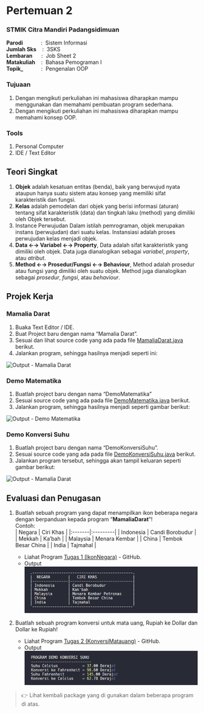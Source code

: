 # Pertemuan 2

### STMIK Citra Mandiri Padangsidimuan

**Parodi**&nbsp;&nbsp;&nbsp;&nbsp;&nbsp;&nbsp;&nbsp;&nbsp;&nbsp;&nbsp;&nbsp;&nbsp;:&nbsp;&nbsp;Sistem Informasi <br>
**Jumlah Sks**&nbsp;&nbsp;&nbsp;&nbsp;:&nbsp;&nbsp;3SKS <br>
**Lembaran**&nbsp;&nbsp;&nbsp;&nbsp;&nbsp;&nbsp;:&nbsp;&nbsp;Job Sheet 2 <br>
**Matakuliah**&nbsp;&nbsp;&nbsp;&nbsp;:&nbsp;&nbsp;Bahasa Pemograman I <br>
**Topik_**&nbsp;&nbsp;&nbsp;&nbsp;&nbsp;&nbsp;&nbsp;&nbsp;&nbsp;&nbsp;&nbsp;&nbsp;:&nbsp;&nbsp;Pengenalan OOP

### Tujuaan

1. Dengan mengikuti perkuliahan ini mahasiswa diharapkan mampu menggunakan dan memahami pembuatan program sederhana.
2. Dengan mengikuti perkuliahan ini mahasiswa diharapkan mampu memahami konsep OOP.

### Tools

1. Personal Computer
2. IDE / Text Editor 

## Teori Singkat

1. **Objek** adalah kesatuan entitas (benda), baik yang berwujud nyata ataupun hanya suatu sistem atau konsep yang memiliki sifat karakteristik dan fungsi.
2. **Kelas** adalah pemodelan dari objek yang berisi informasi (aturan) tentang sifat karakteristik (data) dan tingkah laku (method) yang dimiliki oleh Objek tersebut.
3. Instance Perwujudan
Dalam istilah pemrograman, objek merupakan instans (perwujudan) dari suatu kelas. Instansiasi adalah proses perwujudan kelas menjadi objek.
4. **Data &larr;&rarr; Variabel &larr;&rarr; Property**, Data adalah sifat karakteristik yang dimiliki oleh objek. Data juga dianalogikan sebagai *variabel*, *property*, atau *atribut*.
5. **Method &larr;&rarr; Prosedur/Fungsi &larr;&rarr; Behaviour**, Method adalah prosedur atau fungsi yang dimiliki oleh suatu objek. Method juga dianalogikan sebagai *prosedur*, *fungsi*, atau *behaviour*.

## Projek Kerja

### Mamalia Darat

1. Buaka Text Editor / IDE.
2. Buat Project baru dengan nama “Mamalia Darat”.
3. Sesuai dan lihat source code yang ada pada file [MamaliaDarat.java](https://github.com/Fajar-ab/Pemograman-Dasar-JAVA-SCM/blob/master/Pertemuan%2002/Mamalia%20Darat/src/mamaliadarat/MamaliaDarat.java "Buka di Github") berikut.
4. Jalankan program, sehingga hasilnya menjadi seperti ini:

![Output - Mamalia Darat]("https://github.com/Fajar-ab/Pemograman-Dasar-JAVA-SCM/blob/master/Image/%23P02%20-%2001.png")

### Demo Matematika

1. Buatlah project baru dengan nama “DemoMatematika”
2. Sesuai source code yang ada pada file [DemoMatematika.java](https://github.com/Fajar-ab/Pemograman-Dasar-JAVA-SCM/blob/master/Pertemuan%2002/Demo%20Matematika/src/demomatematika/DemoMatematika.java) berikut.
3. Jalankan program, sehingga hasilnya menjadi seperti gambar berikut:

![Output - Demo Matematika]("https://github.com/Fajar-ab/Pemograman-Dasar-JAVA-SCM/blob/master/Image/%23P02%20-%2002.png")

### Demo Konversi Suhu

1. Buatlah project baru dengan nama “DemoKonversiSuhu”.
2. Sesuai source code yang ada pada file [DemoKonversiSuhu.java](https://github.com/Fajar-ab/Pemograman-Dasar-JAVA-SCM/blob/master/Pertemuan%2002/Demo%20Konversi%20Suhu/src/demokonversisuhu/DemoKonversiSuhu.java) berikut.
3. Jalankan program tersebut, sehingga akan tampil keluaran seperti gambar berikut:

![Output - Mamalia Darat]("https://github.com/Fajar-ab/Pemograman-Dasar-JAVA-SCM/blob/master/Image/%23P02%20-%2003.png")

## Evaluasi dan Penugasan

1. Buatlah sebuah program yang dapat menampilkan ikon beberapa negara dengan berpanduan kepada program “**MamaliaDarat**”! <br>
Contoh: <br>
| Negara | Ciri Khas |
|:-------|:---------|
| Indonesia | Candi Borobudur |
| Mekkah | Ka’bah |
| Malaysia | Menara Kembar |
| China | Tembok Besar China |
| India | Tajmahal |
	- Liahat Program [Tugas 1 (IkonNegara)](https://github.com/Fajar-ab/Pemograman-Dasar-JAVA-SCM/blob/master/Pertemuan%2002/Tugas%201%20(IkonNegara)/src/ikonnegara/IkonNegara.java) - GitHub. 
	- Output
	![Output - Tugas 1 (IkonNegara)](https://github.com/Fajar-ab/Pemograman-Dasar-JAVA-SCM/blob/master/Image/%23P02%20-%2004.png)

2. Buatlah sebuah program konversi untuk mata uang, Rupiah ke Dollar dan Dollar ke Rupiah!
	- Liahat Program [Tugas 2 (KonversiMatauang)](https://github.com/Fajar-ab/Pemograman-Dasar-JAVA-SCM/blob/master/Pertemuan%2002/Tugas%202%20(KonversiMatauang)/src/konversimatauang/KonversiMatauang.java) - GitHub. 
	- Output
	![Output - Tugas 2 (KonversiMatauang)](https://github.com/Fajar-ab/Pemograman-Dasar-JAVA-SCM/blob/master/Image/%23P02%20-%2005.png)

> 👉 Lihat kembali package yang di gunakan dalam beberapa program di atas.
